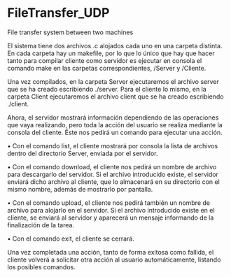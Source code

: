 # FileTransfer_UDP
File transfer system between two machines

El sistema tiene dos archivos .c alojados cada uno en una carpeta distinta. En cada carpeta hay un makefile, por lo que lo único que hay que hacer tanto para compilar cliente como servidor es ejecutar en consola el comando make en las carpetas correspondientes, /Server y /Cliente.

Una vez compilados, en la carpeta Server  ejecutaremos el archivo server que se ha creado escribiendo ./server. Para el cliente lo mismo, en la carpeta Client ejecutaremos el archivo client que se ha creado escribiendo ./client.

Ahora, el servidor mostrará información dependiendo de las operaciones que vaya realizando, pero toda la acción del usuario se realiza mediante la consola del cliente. Éste nos pedirá un comando para ejecutar una acción.

   • Con el comando list, el cliente mostrará por consola la lista de archivos dentro del directorio Server, enviada por el servidor. 
      
   • Con el comando download, el cliente nos pedirá un nombre de archivo para descargarlo del servidor. Si el archivo introducido existe, el servidor enviará dicho archivo al cliente, que lo almacenará en su directorio con el mismo nombre, además de mostrarlo por pantalla.
      
   • Con el comando upload, el cliente nos pedirá también un nombre de archivo para alojarlo en el servidor. Si el archivo introducido existe en el cliente, se enviará al servidor y aparecerá un mensaje informando de la finalización de la tarea. 
      
   • Con el comando exit, el cliente se cerrará.

Una vez completada una acción, tanto de forma exitosa como fallida, el cliente volverá a solicitar otra acción al usuario automáticamente, listando los posibles comandos.
